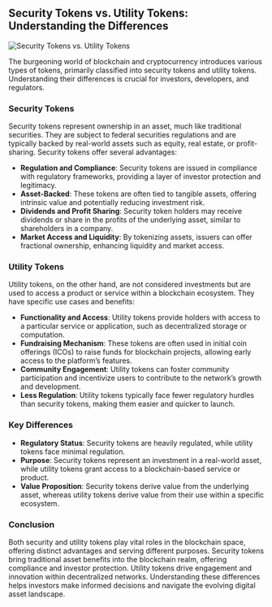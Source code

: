 ## Security Tokens vs. Utility Tokens: Understanding the Differences

![Security Tokens vs. Utility Tokens](https://uploads-ssl.webflow.com/665f9886cd4e586a9a14dc8c/669de6dd429c11a7bf5aa701_Security%20Tokens%20vs.%20Utility%20Tokens%20Understanding%20the%20Differences.png)

The burgeoning world of blockchain and cryptocurrency introduces various types of tokens, primarily classified into security tokens and utility tokens. Understanding their differences is crucial for investors, developers, and regulators.

### Security Tokens

Security tokens represent ownership in an asset, much like traditional securities. They are subject to federal securities regulations and are typically backed by real-world assets such as equity, real estate, or profit-sharing. Security tokens offer several advantages:

- **Regulation and Compliance**: Security tokens are issued in compliance with regulatory frameworks, providing a layer of investor protection and legitimacy.
- **Asset-Backed**: These tokens are often tied to tangible assets, offering intrinsic value and potentially reducing investment risk.
- **Dividends and Profit Sharing**: Security token holders may receive dividends or share in the profits of the underlying asset, similar to shareholders in a company.
- **Market Access and Liquidity**: By tokenizing assets, issuers can offer fractional ownership, enhancing liquidity and market access.

### Utility Tokens

Utility tokens, on the other hand, are not considered investments but are used to access a product or service within a blockchain ecosystem. They have specific use cases and benefits:

- **Functionality and Access**: Utility tokens provide holders with access to a particular service or application, such as decentralized storage or computation.
- **Fundraising Mechanism**: These tokens are often used in initial coin offerings (ICOs) to raise funds for blockchain projects, allowing early access to the platform’s features.
- **Community Engagement**: Utility tokens can foster community participation and incentivize users to contribute to the network’s growth and development.
- **Less Regulation**: Utility tokens typically face fewer regulatory hurdles than security tokens, making them easier and quicker to launch.

### Key Differences

- **Regulatory Status**: Security tokens are heavily regulated, while utility tokens face minimal regulation.
- **Purpose**: Security tokens represent an investment in a real-world asset, while utility tokens grant access to a blockchain-based service or product.
- **Value Proposition**: Security tokens derive value from the underlying asset, whereas utility tokens derive value from their use within a specific ecosystem.

### Conclusion

Both security and utility tokens play vital roles in the blockchain space, offering distinct advantages and serving different purposes. Security tokens bring traditional asset benefits into the blockchain realm, offering compliance and investor protection. Utility tokens drive engagement and innovation within decentralized networks. Understanding these differences helps investors make informed decisions and navigate the evolving digital asset landscape.
